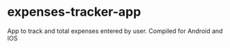 # expenses-tracker-app
App to track and total expenses entered by user.
Compiled for Android and IOS
